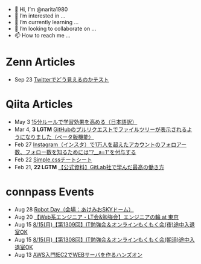 - 👋 Hi, I’m @narita1980
- 👀 I’m interested in ...
- 🌱 I’m currently learning ...
- 💞️ I’m looking to collaborate on ...
- 📫 How to reach me ...

# Zenn Articles

<!-- profile updater begin: zenn -->
- Sep 23 [Twitterでどう見えるのかテスト](https://zenn.dev/narita1980/articles/cbb21f8d7f785752d6ac)
<!-- profile updater end: zenn -->

# Qiita Articles

<!-- profile updater begin: qiita -->
- May 3 [15分ルールで学習効果を高める（日本語訳）](https://qiita.com/narita1980/items/d0ad5246344fc6e4380f)
- Mar 4, **3 LGTM** [GitHubのプルリクエストでファイルツリーが表示されるようになりました（ベータ版機能）](https://qiita.com/narita1980/items/bee2c5232342a51e0415)
- Feb 27 [Instagram（インスタ）で1万人を超えたアカウントのフォロアー数、フォロー数を知るためには"?__a=1"を付与する](https://qiita.com/narita1980/items/630b7014fa893461b991)
- Feb 22 [Simple.cssチートシート](https://qiita.com/narita1980/items/fd2ccf0e91944aab9fd5)
- Feb 21, **22 LGTM** [【公式資料】GitLab社で学んだ最高の働き方](https://qiita.com/narita1980/items/d7d142c2bb6312cb9ad6)
<!-- profile updater end: qiita -->

# connpass Events

<!-- profile updater begin: connpass -->
- Aug 28 [Robot Day（会場：あけみおSKYドーム）](https://coderdojo-nago.connpass.com/event/256167/)
- Aug 20 [【Web系エンジニア・LT会&勉強会】エンジニアの輪 at 東京](https://connpass.com/event/253524/)
- Aug 15 [8/15(月)【第1309回】IT勉強会＆オンラインもくもく会(夜)途中入退室OK](https://no-genre-mokumoku.connpass.com/event/256944/)
- Aug 15 [8/15(月)【第1308回】IT勉強会＆オンラインもくもく会(朝活)途中入退室OK](https://no-genre-mokumoku.connpass.com/event/256943/)
- Aug 13 [AWS入門!EC2でWEBサーバを作るハンズオン](https://zeki-chan-lab.connpass.com/event/256940/)
<!-- profile updater end: connpass -->

<!---
narita1980/narita1980 is a ✨ special ✨ repository because its `README.md` (this file) appears on your GitHub profile.
You can click the Preview link to take a look at your changes.
--->
